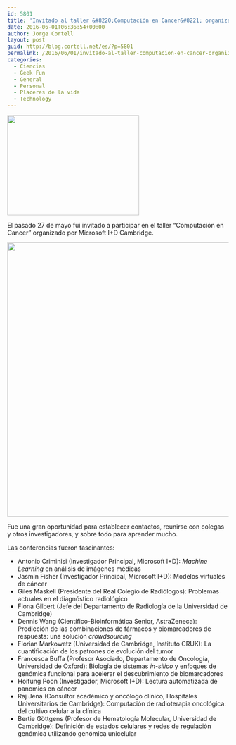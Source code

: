 ```yaml
---
id: 5801
title: 'Invitado al taller &#8220;Computación en Cancer&#8221; organizado por Microsoft I+D Cambridge'
date: 2016-06-01T06:36:54+00:00
author: Jorge Cortell
layout: post
guid: http://blog.cortell.net/es/?p=5801
permalink: /2016/06/01/invitado-al-taller-computacion-en-cancer-organizado-por-microsoft-id-cambridge/
categories:
  - Ciencias
  - Geek Fun
  - General
  - Personal
  - Placeres de la vida
  - Technology
---
```

<img class="aligncenter" src="http://www.leoprojects.co.uk/images/images/case_study_cambridge3.jpg" width="300" height="227" />

El pasado 27 de mayo fui invitado a participar en el taller &#8220;Computación en Cancer&#8221; organizado por Microsoft I+D Cambridge.

<img class="aligncenter" src="http://www.cambridgefilmworks.com/wp-content/uploads/2015/07/Microsoft-Research_Entrance.jpg" width="1600" height="622" />

Fue una gran oportunidad para establecer contactos, reunirse con colegas y otros investigadores, y sobre todo para aprender mucho.

Las conferencias fueron fascinantes:

  * Antonio Criminisi (Investigador Principal, Microsoft I+D): _Machine Learning_ en análisis de imágenes médicas
  * Jasmin Fisher (Investigador Principal, Microsoft I+D): Modelos virtuales de cáncer
  * Giles Maskell (Presidente del Real Colegio de Radiólogos): Problemas actuales en el diagnóstico radiológico
  * Fiona Gilbert (Jefe del Departamento de Radiología de la Universidad de Cambridge)
  * Dennis Wang (Científico-Bioinformática Senior, AstraZeneca): Predicción de las combinaciones de fármacos y biomarcadores de respuesta: una solución _crowdsourcing_
  * Florian Markowetz (Universidad de Cambridge, Instituto CRUK): La cuantificación de los patrones de evolución del tumor
  * Francesca Buffa (Profesor Asociado, Departamento de Oncología, Universidad de Oxford): Biología de sistemas _in-silico_ y enfoques de genómica funcional para acelerar el descubrimiento de biomarcadores
  * Hoifung Poon (Investigador, Microsoft I+D): Lectura automatizada de panomics en cáncer
  * Raj Jena (Consultor académico y oncólogo clínico, Hospitales Universitarios de Cambridge): Computación de radioterapia oncológica: del cultivo celular a la clínica
  * Bertie Göttgens (Profesor de Hematología Molecular, Universidad de Cambridge): Definición de estados celulares y redes de regulación genómica utilizando genómica unicelular